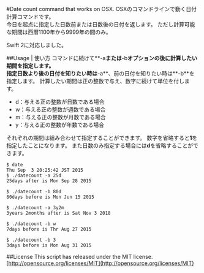 #Date count command that works on OSX.
OSXのコマンドラインで動く日付計算コマンドです。  
今日を起点に指定した日数前または日数後の日付を返します。
ただし計算可能な期間は西暦1100年から9999年の間のみ。  

Swift 2に対応しました。  

##Usage | 使い方
コマンドに続けて**-a**または**-b**オプションの後に計算したい期間を指定します。  
指定日数より後の日付を知りたい時は**-a**、前の日付を知りたい時は**-b**を指定します。
計算したい期間は正の整数で与え、数字に続けて単位を付します。  

- d：与える正の整数が日数である場合  
- w：与える正の整数が週数である場合  
- m：与える正の整数が月数である場合
- y：与える正の整数が年数である場合  

それぞれの期間は組み合わせて指定することができます。
数字を省略すると**1**を指定したことになります。
また日数のみ指定する場合には**d**を省略することができます。  

```
$ date
Thu Sep  3 20:25:42 JST 2015
$ ./datecount -a 25d
25days after is Mon Sep 28 2015

$ ./datecount -b 80d
80days before is Mon Jun 15 2015

$ ./datecount -a 3y2m
3years 2months after is Sat Nov 3 2018

$ ./datecount -b w
7days before is Thr Aug 27 2015

$ ./datecount -b 3
3days before is Mon Aug 31 2015
```

##License
This script has released under the MIT license.  
[http://opensource.org/licenses/MIT](http://opensource.org/licenses/MIT)
